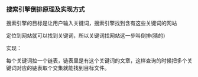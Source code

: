 ### 搜索引擎倒排原理及实现方式

搜索引擎的目标是让用户输入关键词，搜索引擎找到含有这些关键词的网站

定位到网站就可以找到关键词，所以关键词找网站这一步叫倒排(猜的)



实现：

每个关键词拉一个链表，链表里是有这个关键词的文章，这样查询的时候把多个关键词对应的链表取个交集就能找到目标文件。
